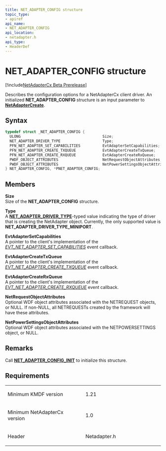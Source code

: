 ```yaml
---
title: NET_ADAPTER_CONFIG structure
topic_type:
- apiref
api_name:
- NET_ADAPTER_CONFIG
api_location:
- netadapter.h
api_type:
- HeaderDef
---
```


# NET_ADAPTER_CONFIG structure


[!include[NetAdapterCx Beta Prerelease](../netcx-beta-prerelease.md)]

Describes the configuration options for a NetAdapterCx client driver. An initialized **NET_ADAPTER_CONFIG** structure is an input parameter to [**NetAdapterCreate**](netadaptercreate.md).

Syntax
------

```cpp
typedef struct _NET_ADAPTER_CONFIG {
  ULONG                                     Size;
  NET_ADAPTER_DRIVER_TYPE                   Type;
  PFN_NET_ADAPTER_SET_CAPABILITIES          EvtAdapterSetCapabilities;
  PFN_NET_ADAPTER_CREATE_TXQUEUE            EvtAdapterCreateTxQueue;
  PFN_NET_ADAPTER_CREATE_RXQUEUE            EvtAdapterCreateRxQueue;
  PWDF_OBJECT_ATTRIBUTES                    NetRequestObjectAttributes;
  PWDF_OBJECT_ATTRIBUTES                    NetPowerSettingsObjectAttributes;
} NET_ADAPTER_CONFIG, *PNET_ADAPTER_CONFIG;
```

Members
-------

**Size**  
Size of the **NET_ADAPTER_CONFIG** structure.

**Type**  
A [**NET_ADAPTER_DRIVER_TYPE**](net-adapter-driver-type.md)-typed value indicating the type of driver that is creating the NetAdapter object. Currently, the only supported value is **NET_ADAPTER_DRIVER_TYPE_MINIPORT**.

**EvtAdapterSetCapabilities**  
A pointer to the client's implementation of the [*EVT_NET_ADAPTER_SET_CAPABILITIES*](evt-net-adapter-set-capabilities.md) event callback.

**EvtAdapterCreateTxQueue**  
A pointer to the client's implementation of the [*EVT_NET_ADAPTER_CREATE_TXQUEUE*](evt-net-adapter-create-txqueue.md) event callback.

**EvtAdapterCreateRxQueue**  
A pointer to the client's implementation of the [*EVT_NET_ADAPTER_CREATE_RXQUEUE*](evt-net-adapter-create-rxqueue.md) event callback.

**NetRequestObjectAttributes**  
Optional WDF object attributes associated with the NETREQUEST objects, or NULL.  If non-NULL, all NETREQUESTs created by the framework will have these attributes.

**NetPowerSettingsObjectAttributes**  
Optional WDF object attributes associated with the NETPOWERSETTINGS object, or NULL.

Remarks
-------

Call [**NET_ADAPTER_CONFIG_INIT**](net-adapter-config-init.md) to initialize this structure.

Requirements
------------

<table>
<colgroup>
<col width="50%" />
<col width="50%" />
</colgroup>
<tbody>
<tr class="odd">
<td align="left"><p>Minimum KMDF version</p></td>
<td align="left"><p>1.21</p></td>
</tr>
<tr class="even">
<td align="left"><p>Minimum NetAdapterCx version</p></td>
<td align="left"><p>1.0</p></td>
</tr>
<tr class="odd">
<td align="left"><p>Header</p></td>
<td align="left">Netadapter.h</td>
</tr>
</tbody>
</table>

 

 





